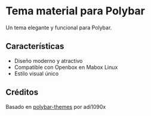 # Tema material para Polybar

Un tema elegante y funcional para Polybar.

## Características
- Diseño moderno y atractivo
- Compatible con Openbox en Mabox Linux
- Estilo visual único

## Créditos
Basado en [polybar-themes](https://github.com/adi1090x/polybar-themes) por adi1090x
